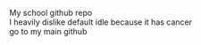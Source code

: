 My school github repo  
I heavily dislike default idle because it has cancer  
go to my main github  
